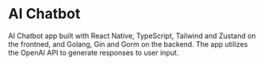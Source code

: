 # AI Chatbot

AI Chatbot app built with React Native, TypeScript, Tailwind and Zustand on the frontned, and Golang, Gin and Gorm on the backend.
The app utilizes the OpenAI API to generate responses to user input.
